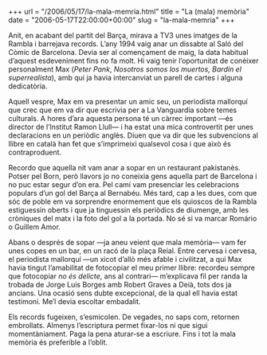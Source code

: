 +++
url = "/2006/05/17/la-mala-memria.html"
title = "La (mala) memòria"
date = "2006-05-17T22:00:00+00:00"
slug = "la-mala-memria"
+++

Anit, en acabant del partit del Barça, mirava a TV3 unes imatges de la Rambla i barrejava records. L’any 1994 vaig anar un dissabte al Saló del Còmic de Barcelona. Devia ser al començament de maig, la data habitual d’aquest esdeveniment fins no fa molt. Hi vaig tenir l’oportunitat de conèixer personalment Max (*Peter Pank*, *Nosotros somos los muertos,* *Bardín el superrealista*), amb qui ja havia intercanviat un parell de cartes i alguna dedicatòria.

Aquell vespre, Max em va presentar un amic seu, un periodista mallorquí que crec que em va dir que escrivia per a La Vanguardia sobre temes culturals. A hores d’ara aquesta persona té un càrrec important —és director de l’Institut Ramon Llull— i ha estat una mica controvertit per unes declaracions en un periòdic anglès. Diuen que va dir que les subvencions al llibre en català han fet que s’imprimeixi qualsevol cosa i que això és contraproduent.

Recordo que aquella nit vam anar a sopar en un restaurant pakistanès. Potser pel Born, però llavors jo no coneixia gens aquella part de Barcelona i no puc estar segur d’on era. Pel camí vam presenciar les celebracions populars d’un gol del Barça al Bernabéu. Més tard, cap a les dues, com que sóc de poble em va sorprendre enormement que els quioscos de la Rambla estiguessin oberts i que ja tinguessin els periòdics de diumenge, amb les cròniques del matx i la foto del gol a la portada. No sé si va marcar Romário o Guillem Amor.

Abans o després de sopar —ja aneu veient que mala memòria— vam fer unes copes en un bar, en un racó de la plaça Reial. Entre cervesa i cervesa, el periodista mallorquí —un xicot d’allò més afable i civilitzat, a qui Max havia tingut l’amabilitat de fotocopiar el meu primer llibre: recordeu sempre que fotocopiar *no és delicte*, ans al contrari— m’explicava fil per randa la trobada de Jorge Luis Borges amb Robert Graves a Deià, tots dos ja ancians. Una ocasió sens dubte excepcional, de la qual ell havia estat testimoni. Me’l devia escoltar embadalit.

Els records fugeixen, s’esmicolen. De vegades, no saps com, retornen embrollats. Almenys l’escriptura permet fixar-los ni que sigui momentàniament. Paga la pena aturar-se a escriure. Fins i tot la mala memòria és preferible a l’oblit.

